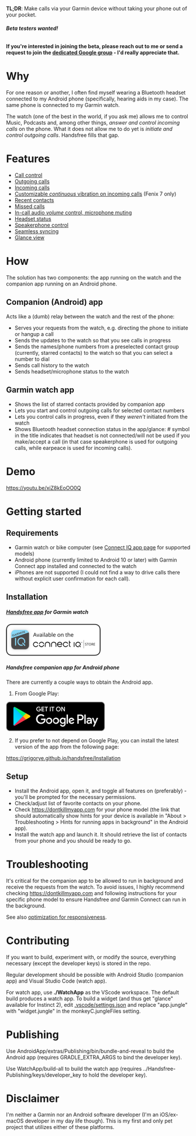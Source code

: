 **TL;DR**: Make calls via your Garmin device without taking your phone out of your pocket.

###### **Beta testers wanted!**

**If you're interested in joining the beta, please reach out to me or send a request to join the [dedicated Google group](https://groups.google.com/g/handsfree-beta) - I'd really appreciate that.**

# Why

For one reason or another, I often find myself wearing a Bluetooth headset connected to my Android phone (specifically, hearing aids in my case). The same phone is connected to my Garmin watch.

The watch (one of the best in the world, if you ask me) allows me to control Music, Podcasts and, among other things, *answer and control incoming calls* on the phone. What it does not allow me to do yet is *initiate and control outgoing calls*. Handsfree fills that gap.

# Features

-   [Call control](./docs/Call-Control.md)
-   [Outgoing calls](./docs/Outgoing-Calls.md)
-   [Incoming calls](./docs/Incoming-Calls.md)
-   [Customizable *continuous* vibration on incoming calls](./docs/Vibration.md) (Fenix 7 only)
-   [Recent contacts](./docs/Recents.md)
-   [Missed calls](./docs/Missed-Calls.md)
-   [In-call audio *volume* control, microphone muting](./docs/In-Call-Audio.md)
-   [Headset status](./docs/Headset-Status.md)
-   [Speakerphone control](./docs/Speaker-Phone.md)
-   [Seamless syncing](./docs/Syncing.md)
-   [Glance view](./docs/Glance.md)

# How

The solution has two components: the app running on the watch and the companion app running on an Android phone.

## Companion (Android) app

Acts like a (dumb) relay between the watch and the rest of the phone:

-   Serves your requests from the watch, e.g. directing the phone to initiate or hangup a call
-   Sends the updates to the watch so that you see calls in progress
-   Sends the names/phone numbers from a preselected contact group (currently, starred contacts) to the watch so that you can select a number to dial
-   Sends call history to the watch
-   Sends headset/microphone status to the watch

## Garmin watch app

-   Shows the list of starred contacts provided by companion app
-   Lets you start and control outgoing calls for selected contact numbers
-   Lets you control calls in progress, even if they *weren't* initiated from the watch
-   Shows Bluetooth headset connection status in the app/glance: # symbol in the title indicates that headset is not connected/will not be used if you make/accept a call (in that case speakerphone is used for outgoing calls, while earpeace is used for incoming calls).

# Demo

https://youtu.be/xiZ8kEoOO0Q

# Getting started

## Requirements

-   Garmin watch or bike computer (see [Connect IQ app page](https://apps.garmin.com/apps/73107243-f322-4cf2-bb3d-78f2a4ee8920?tid=1) for supported models)
-   Android phone (currently limited to Android 10 or later) with Garmin Connect app installed and connected to the watch
-   iPhones are not supported (I could not find a way to drive calls there without explicit user confirmation for each call).

## Installation

##### [Handsfree app](https://apps.garmin.com/en-US/apps/73107243-f322-4cf2-bb3d-78f2a4ee8920) for Garmin watch

[<img src="./badges/Connect-IQ/Connect-IQ-Badge_White.svg" alt="available-connect-iq-badge" height="88"/>](https://apps.garmin.com/en-US/apps/73107243-f322-4cf2-bb3d-78f2a4ee8920)

##### Handsfree companion app for Android phone

There are currently a couple ways to obtain the Android app.

1.   From Google Play:

[<img src="./badges/Google-Play/Get-It-On-Google-Play-Badge_en.svg" height="80" />](https://play.google.com/store/apps/details?id=com.gentin.connectiq.handsfree) 

2.   If you prefer to not depend on Google Play, you can install the latest version of the app from the following page:

https://grigorye.github.io/handsfree/Installation

## Setup

-   Install the Android app, open it, and toggle all features on (preferably) - you'll be prompted for the necessary permissions.
-   Check/adjust list of favorite contacts on your phone.
-   Check https://dontkillmyapp.com for your phone model (the link that should automatically show hints for your device is available in "About > Troubleshooting > Hints for running apps in background" in the Android app).
-   Install the watch app and launch it. It should retrieve the list of contacts from your phone and you should be ready to go.

# Troubleshooting

It's critical for the companion app to be allowed to run in background and receive the requests from the watch. To avoid issues, I highly recommend checking https://dontkillmyapp.com and following instructions for your specific phone model to ensure Handsfree *and* Garmin Connect can run in the background.

See also [optimization for responsiveness](./docs/Optimizations.md).

# Contributing

If you want to build, experiment with, or modify the source, everything necessary (except the developer keys) is stored in the repo.

Regular development should be possible with Android Studio (companion app) and Visual Studio Code (watch app).

For watch app, use **./WatchApp** as the VScode workspace. The default build produces a watch app. To build a widget (and thus get "glance" available for Instinct 2), edit [.vscode/settings.json](WatchApp/.vscode/settings.json) and replace "app.jungle" with "widget.jungle" in the monkeyC.jungleFiles setting.

# Publishing

Use AndroidApp/extras/Publishing/bin/bundle-and-reveal to build the Android app (requires GRADLE_EXTRA_ARGS to bind the developer key).

Use WatchApp/build-all to build the watch app (requires ../Handsfree-Publishing/keys/developer_key to hold the developer key).


# Disclaimer

I'm neither a Garmin nor an Android software developer (I'm an iOS/ex-macOS developer in my day life though). This is my first and only pet project that utilizes either of these platforms.
